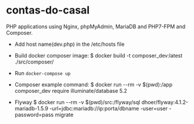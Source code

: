 # contas-do-casal
PHP applications using Nginx, phpMyAdmin, MariaDB and PHP7-FPM and Composer.

* Add host name(dev.php) in the /etc/hosts file

* Build docker composer image:
    $ docker build -t composer_dev:latest ./src/composer/

* Run `docker-compose up`

* Composer example command:
    $ docker run --rm -v $(pwd):/app composer_dev require illuminate/database 5.2

* Flyway
    $ docker run --rm -v $(pwd)/src:/flyway/sql dhoer/flyway:4.1.2-mariadb-1.5.9 -url=jdbc:mariadb://ip:porta/dbname -user=user -password=pass migrate


